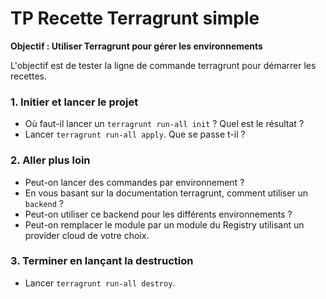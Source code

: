 # TP Recette Terragrunt simple 

**Objectif : Utiliser Terragrunt pour gérer les environnements**

L'objectif est de tester la ligne de commande terragrunt pour démarrer les recettes.  

### 1. Initier et lancer le projet 

- Où faut-il lancer un `terragrunt run-all init` ? Quel est le résultat ? 
- Lancer `terragrunt run-all apply`. Que se passe t-il ? 
  

### 2. Aller plus loin

- Peut-on lancer des commandes par environnement ?
- En vous basant sur la documentation terragrunt, comment utiliser un `backend` ?
- Peut-on utiliser ce backend pour les différents environnements ? 
- Peut-on remplacer le module par un module du Registry utilisant un provider cloud de votre choix.

### 3. Terminer en lançant la destruction

- Lancer `terragrunt run-all destroy`.  

